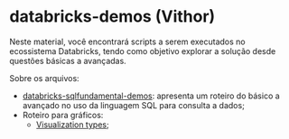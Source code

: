 # databricks-demos (Vithor)
Neste material, você encontrará scripts a serem executados no ecossistema Databricks, tendo como objetivo explorar a solução desde questões básicas a avançadas.

Sobre os arquivos:
* [databricks-sqlfundamental-demos](sql/databricks-sqlfundamental-demos): apresenta um roteiro do básico a avançado no uso da linguagem SQL para consulta a dados;
* Roteiro para gráficos:
  * [Visualization types](https://learn.microsoft.com/en-us/azure/databricks/visualizations/visualization-types);
